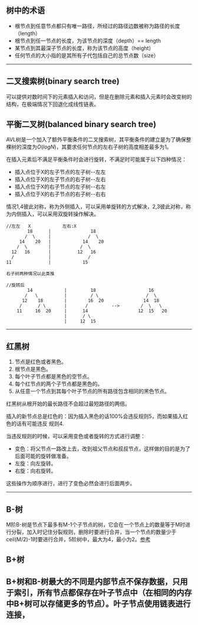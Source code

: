 ## 树中的术语
- 根节点到任意节点都只有唯一路径，所经过的路径边数被称为路径的长度（length）
- 根节点到任一节点的长度，为该节点的深度（depth）== length
- 某节点到其最深子节点的长度，称为该节点的高度（height）
- 任何节点的大小指的是其所有子代包括自己的总节点数（size）

---

## 二叉搜索树(binary search tree)
可以提供对数时间下的元素插入和访问，但是在删除元素和插入元素时会改变树的结构，在极端情况下回退化成线性链表。


## 平衡二叉树(balanced binary search tree)
AVL树是一个加入了额外平衡条件的二叉搜索树，其平衡条件的建立是为了确保整棵树的深度为$O(logN)$，其要求任何节点的左右子树的高度相差最多为1。

在插入元素后不满足平衡条件时会进行旋转，不满足时可能属于以下四种情况：
- 插入点位于X的左子节点的左子树--左左
- 插入点位于X的左子节点的右子树--左右
- 插入点位于X的右子节点的左子树--右左
- 插入点位于X的右子节点的右子树--右右

情况1,4彼此对称，称为外侧插入，可以采用单旋转的方式解决，2,3彼此对称，称为内侧插入，可以采用双旋转操作解决。
```
//左左   X            左右:X
        18      |               18
       /  \     |              /  \
     14    20   |            14    20
    /  \        |           /  \
  12   16       |          12   16
  /             |              /
11              |            15

右子树两种情况以此类推

//旋转后                                 
        14            |         18                    16
       /   \          |         / \                  /  \
      12    18        |        16  20               14  18
     /      / \       |       /         -->        /  \   \
    11     16  20     |      14                   12  15   20
                      |      / \
                      |     12  15

```


---


## 红黑树
1. 节点是红色或者黑色。
2. 根节点是黑色。
3. 每个叶子节点都是黑色的空节点。
4. 每个红节点的两个子节点都是黑色的。
5. 从任意一个节点到其每个叶子节点的所有路径包含相同的黑色节点。

红黑树从根开始的最长路径不会超过最短路径的两倍。

插入的新节点总是红色的：因为插入黑色的话100%会违反规则5，而如果插入红色的话有可能违反
规则4.

当违反规则的时候，可以采用变色或者旋转的方式进行调整：
- 变色：将父节点一路改上去，改到祖父节点和叔叔节点，这样做的目的是为了后面可能的旋转做准备。
- 左旋：向左旋转。
- 右旋：向右旋转。

这些操作为顺序进行，进行了变色必然会进行后面两步。


---
## B-树
M阶B-树是节点下最多有M-1个子节点的树，它会在一个节点上的数量等于M时进行分裂，加入时记住分裂规则，删除时要进行合并，当一个节点的数量少于ceil(M/2)-1时要进行合并，5阶树中，最大为4，最小为2。[参考](https://www.cnblogs.com/nullzx/p/8729425.html)

## B+树
B+树和B-树最大的不同是内部节点不保存数据，只用于索引，所有节点都保存在叶子节点中（在相同的内存中B+树可以存储更多的节点）。叶子节点使用链表进行连接，
---
